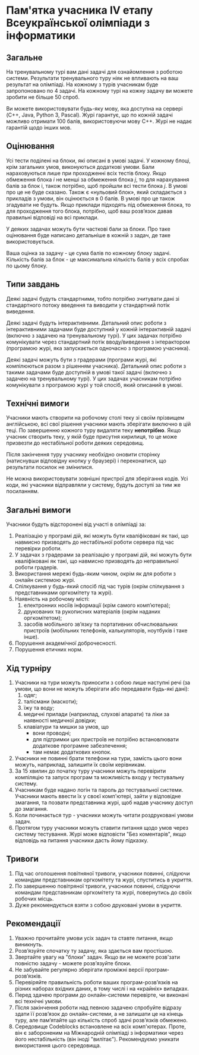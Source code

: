 # Пам'ятка учасника IV етапу Всеукраїнської олімпіади з інформатики

## Загальне

На тренувальному турі вам дані задачі для ознайомлення з роботою системи. Результати тренувального туру ніяк не впливають на ваш результат на олімпіаді. На кожному з турів учасникам буде запропоновано по 4 задачі. На кожному турі на кожну задачу ви можете зробити не більше 50 спроб.

Ви можете використовувати будь-яку мову, яка доступна на сервері (C++, Java, Python 3, Pascal). Журі гарантує, що по кожній задачі можливо отримати 100 балів, використовуючи мову C++. Журі не надає гарантій щодо інших мов.

## Оцінювання

Усі тести поділені на блоки, які описані в умові задачі. У кожному блоці, крім загальних умов, виконуються додаткові умови. Бали нараховуються лише при проходженні всіх тестів блоку. Якщо обмеження блока $i$ не менші за обмеження блока $j$, то для нарахування балів за блок i, також потрібно, щоб пройшли всі тести блока $j$. В умові про це не буде сказано. Також є «нульовий блок», який складається з прикладів з умови, він оцінюється в $0$ балів. В умові про це також згадувати не будуть. Якщо приклади підходять під обмеження блока, то для проходження того блока, потрібно, щоб ваш розв’язок давав правильні відповіді на всі приклади. 

У деяких задачах можуть бути частковi бали за блоки. Про таке оцiнювання буде написано детальнiше в кожнiй з задач, де таке використовується.

Ваша оцінка за задачу - це сума балів по кожному блоку задачі. Кількість балів за блок - це максимальна кількість балів у всіх спробах по цьому блоку.

## Типи завдань

Деякі задачі будуть стандартними, тобто потрібно зчитувати дані зі стандартного потоку введення та виводити у стандартний потік виведення. 

Деякі задачі будуть інтерактивними. Детальний опис роботи з інтерактивними задачами буде доступний у кожній інтерактивній задачі (включно з задачею на тренувальному турі). У цих задачах потрібно комунікувати через стандартний потік вводу/виведення з інтерактором (програмою журі, яка запускається одночасно з програмою учасника).

Деякі задачі можуть бути з градерами (програми журі, які компілюються разом з рішенням учасника). Детальний опис роботи з такими задачами буде доступній в умові такої задачі (включно з задачею на тренувальному турі). У цих задачах учасникам потрібно комунікувати з програмою журі у той спосіб, який описаний в умові. 

## Технічні вимоги

Учасники мають створити на робочому столі теку зі своїм прізвищем англійською, всі свої рішення учасники мають зберігати виключно в цій теці. По завершенню кожного туру видаляти теку **непотрібно**. Якщо учасник створить теку, у якій буде присутня кирилиця, то це може призвезти до нестабільної роботи деяких середовищ.

Після закінчення туру учаснику необхідно оновити сторінку (натиснувши відповідну кнопку у браузері) і переконатися, що результати посилок не змінилися.

Не можна використовувати зовнішні пристрої для зберігання кодів. Усі коди, які учасники відправляли у систему, будуть доступі за тим же посиланням.

## Загальні вимоги

Учасники будуть вiдстороненi вiд участi в олiмпiадi за: 
1. Реалiзацiю у програмi дiй, якi можуть бути квалiфiкованi як такi, що навмисно призводять до нестабiльної роботи сервера пiд час перевiрки роботи. 
1. У задачах з градерами за реалізацію у програмi дiй, якi можуть бути квалiфiкованi як такi, що навмисно призводять до неправильної роботи градерів.
1. Використання мережi будь-яким чином, окрiм як для роботи з онлайн системою журi. 
1. Спiлкування у будь-який спосiб пiд час турiв (окрiм спiлкування з представниками оргкомiтету та журі). 
1. Наявнiсть на робочому мiстi: 
    1. електронних носiїв iнформацiї (крім самого комп’ютера); 
    1. друкованих та рукописних матерiалiв (окрiм наданих оргкомiтетом);
    1. засобiв мобiльного зв’язку та портативних обчислювальних пристроїв (мобiльних телефонiв, калькуляторiв, ноутбукiв i таке iнше).
1. Порушення академічної доброчесності.
1. Порушення етичних норм.

## Хід турніру

1. Учасники на тури можуть приносити з собою лише наступні речі (за умови, що вони не можуть зберігати або передавати будь-які дані):
   1. одяг;
   1. талісмани (маскоти);
   1. їжу та воду;
   1. медичні прилади (наприклад, слухові апарати) та ліки за наявності медичної довідки;
   1. клавіатури та мишки за умов, що 
      * вони проводні;
      * для підтримки цих пристроїв не потрібно встановлювати додаткове програмне забезпечення;
      * там немає додаткових кнопок.
1. Учасники не повинні брати телефони на тури, замість цього вони можуть, наприклад, залишити їх своїм керівникам.
1. За 15 хвилин до початку туру учасники можуть перевірити компіляцію та запуск програм та можливість входу у тестувальну систему.
1. Учасникам буде надано логін та пароль до тестувальної системи. Учасники мають ввести їх у своєї комп'ютері, зайти у відповідне змагання, та позвати представника журі, щоб надав учаснику доступ до змагання.
1. Коли починається тур - учасники можуть читати роздруковані умови задач.
1. Протягом туру учасники можуть ставити питання щодо умов через систему тестування. Журі може відповісти "Без коментарів", якщо відповідь на питання учасники дасть йому підказку.

## Тривоги

1. Під час оголошення повітняної тривоги, учасники повинні, слідуючи командам представникам оргкомітету та журі, спуститись в укриття.
1. По завершенню повітряної тривоги, учасники повинні, слідуючи командам представникам оргкомітету та журі, повернутись до своїх робочих місць.
1. Дуже рекомендується взяти з собою друковані умови в укриття.

## Рекомендації

1. Уважно прочитайте умови усіх задач та ставте питання, якщо виникнуть.
1. Розв’язуйте спочатку ту задачу, яка здається вам простішою.
1. Звертайте увагу на "блоки" задач. Якщо ви не можете розв'зати повністю задачу - можете розв’язуйте блоки.
1. Не забувайте регулярно зберігати проміжні версії програм-розв’язків.
1. Перевіряйте правильність роботи ваших програм-розв’язків на різних наборах вхідних даних, в тому числі і на «крайніх» випадках. 
1. Перед здачею програми до онлайн-системи перевірте, чи виконані всі технічні умови.
1. Після закінчення роботи над певною задачею спробуйте відразу здати її розв’язок до онлайн-системи, а не залишати це на кінець туру, але пам’ятайте що кількість спроб здачі розв’язків обмежено. 
1. Середовище Codeblocks встановлене на всіх комп'ютерах. Проте, він є забороненим на Міжнародній олімпіаді з інформатики через його нестабільність (він іноді "вилітає"). Рекомендуємо уникати використання цього середовища.
